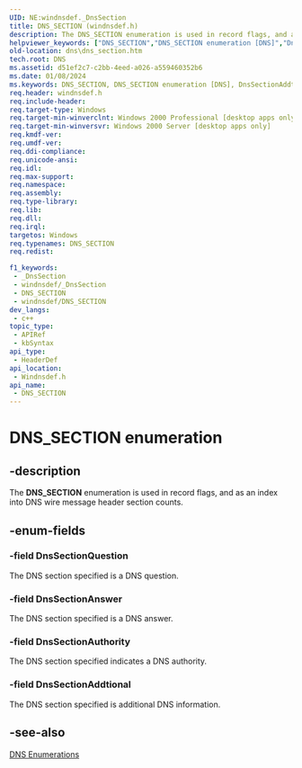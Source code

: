 ```yaml
---
UID: NE:windnsdef._DnsSection
title: DNS_SECTION (windnsdef.h)
description: The DNS_SECTION enumeration is used in record flags, and as an index into DNS wire message header section counts.
helpviewer_keywords: ["DNS_SECTION","DNS_SECTION enumeration [DNS]","DnsSectionAddtional","DnsSectionAnswer","DnsSectionAuthority","DnsSectionQuestion","dns.dns_section","windnsdef/DNS_SECTION","windnsdef/DnsSectionAddtional","windnsdef/DnsSectionAnswer","windnsdef/DnsSectionAuthority","windnsdef/DnsSectionQuestion"]
old-location: dns\dns_section.htm
tech.root: DNS
ms.assetid: d51ef2c7-c2bb-4eed-a026-a559460352b6
ms.date: 01/08/2024
ms.keywords: DNS_SECTION, DNS_SECTION enumeration [DNS], DnsSectionAddtional, DnsSectionAnswer, DnsSectionAuthority, DnsSectionQuestion, dns.dns_section, windnsdef/DNS_SECTION, windnsdef/DnsSectionAddtional, windnsdef/DnsSectionAnswer, windnsdef/DnsSectionAuthority, windnsdef/DnsSectionQuestion
req.header: windnsdef.h
req.include-header: 
req.target-type: Windows
req.target-min-winverclnt: Windows 2000 Professional [desktop apps only]
req.target-min-winversvr: Windows 2000 Server [desktop apps only]
req.kmdf-ver: 
req.umdf-ver: 
req.ddi-compliance: 
req.unicode-ansi: 
req.idl: 
req.max-support: 
req.namespace: 
req.assembly: 
req.type-library: 
req.lib: 
req.dll: 
req.irql: 
targetos: Windows
req.typenames: DNS_SECTION
req.redist: 

f1_keywords:
 - _DnsSection
 - windnsdef/_DnsSection
 - DNS_SECTION
 - windnsdef/DNS_SECTION
dev_langs:
 - c++
topic_type:
 - APIRef
 - kbSyntax
api_type:
 - HeaderDef
api_location:
 - Windnsdef.h
api_name:
 - DNS_SECTION
---
```


# DNS_SECTION enumeration


## -description

The <b>DNS_SECTION</b> enumeration is used in record flags, and as an index into DNS wire message header section counts.

## -enum-fields

### -field DnsSectionQuestion

The DNS section specified is a DNS question.

### -field DnsSectionAnswer

The DNS section specified is a DNS answer.

### -field DnsSectionAuthority

The DNS section specified indicates a DNS authority.

### -field DnsSectionAddtional

The DNS section specified is additional DNS information.

## -see-also

<a href="/windows/win32/DNS/dns-enumerations">DNS Enumerations</a>